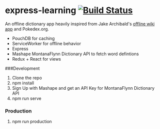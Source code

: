 # express-learning [![Build Status](https://travis-ci.org/bhargav175/dictionary-offline.svg)](https://travis-ci.org/bhargav175/dictionary-offline.svg)

An offline dictionary app heavily inspired from Jake Archibald's [offline wiki app](https://github.com/jakearchibald/offline-wikipedia) and Pokedex.org. 

+ PouchDB for caching 
+ ServiceWorker for offline behavior
+ Express
+ Mashape MontanaFlynn Dictionary API to fetch word defintions
+ Redux + React for views


###Development

1. Clone the repo
2. npm install
3. Sign Up with Mashape and get an API Key for MontanaFlynn Dictionary API
4. npm run serve


### Production

1. npm run production

